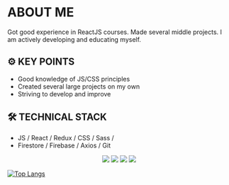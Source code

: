 # ABOUT ME

Got good experience in ReactJS courses. Made several middle projects. I am actively developing and educating myself.

## ⚙ KEY POINTS

- Good knowledge of JS/CSS principles
- Created several large projects on my own
- Striving to develop and improve

## 🛠 TECHNICAL STACK

- JS / React / Redux / CSS / Sass / 
- Firestore / Firebase / Axios / Git

<p align='center'>
  <img src="https://img.shields.io/badge/JavaScript-323330?style=for-the-badge&logo=javascript&logoColor=F7DF1E" />
  <img src="https://img.shields.io/badge/CSS3-1572B6?style=for-the-badge&logo=css3&logoColor=white" />
  <img src="https://img.shields.io/badge/Sass-CC6699?style=for-the-badge&logo=sass&logoColor=white" />
  <img src="https://img.shields.io/badge/React-20232A?style=for-the-badge&logo=react&logoColor=61DAFB" />
</p>

[![Top Langs](https://github-readme-stats.vercel.app/api/top-langs/?username=VladislavNovak)](https://github.com/VladislavNovak/github-readme-stats)
